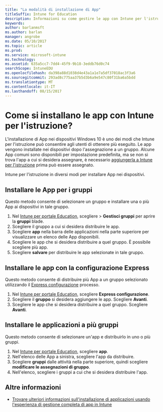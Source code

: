 ```yaml
---
title: "La modalità di installazione di App"
titleSuffix: Intune for Education
description: Informazioni su come gestire le app con Intune per l'istruzione.
keywords: 
author: barlanmsft
ms.author: barlan
manager: angrobe
ms.date: 05/10/2017
ms.topic: article
ms.prod: 
ms.service: microsoft-intune
ms.technology: 
ms.assetid: 635a5cc7-7dd4-45f9-9b18-3eddb76d0c74
searchScope: IntuneEDU
ms.openlocfilehash: da398a88d1038d4e43a1a1e7a5df37018ac3f3a6
ms.sourcegitcommit: 293ad8c775aa37b5d3b6a9e547c80f31ba6a5bdd
ms.translationtype: MT
ms.contentlocale: it-IT
ms.lasthandoff: 08/15/2017
---
```

# <a name="how-do-i-install-apps-with-intune-for-education"></a>Come si installano le app con Intune per l'istruzione?

L'installazione di App nei dispositivi Windows 10 è uno dei modi che Intune per l'istruzione può consentire agli utenti di ottenere più eseguito. Le app vengono installate nei dispositivi dopo l'assegnazione a un gruppo. Alcune App comuni sono disponibili per impostazione predefinita, ma se non si trova l'app a cui si desidera assegnare, è necessario [aggiungerla a Intune per l'istruzione](how-to-add-apps.md) prima può essere assegnato.

Intune per l'istruzione in diversi modi per installare App nei dispositivi.

##  <a name="install-apps-for-groups"></a>Installare le App per i gruppi
Questo metodo consente di selezionare un gruppo e installare una o più App ai dispositivi in tale gruppo.

1. Nel [Intune per portale Education](https://intuneeducation.portal.azure.com), scegliere > **Gestisci gruppi** per aprire la **gruppi** blade.
2. Scegliere il gruppo a cui si desidera distribuire le app.
3. Scegliere **app** nella barra delle applicazioni nella parte superiore per visualizzare un elenco delle App disponibili.  
4. Scegliere le app che si desidera distribuire a quel gruppo. È possibile scegliere più app.
5. Scegliere **salvare** per distribuire le app selezionate in tale gruppo.

## <a name="install-apps-with-express-configuration"></a>Installare le app con la configurazione Express
Questo metodo consente di distribuire più App a un gruppo selezionato utilizzando il [Express configurazione](what-is-express-configuration.md) processo.

1. Nel [Intune per portale Education](https://intuneeducation.portal.azure.com), scegliere **Express configurazione**.  
2. Scegliere il **gruppo** si desidera aggiungere le app. Scegliere **Avanti**.
3. Scegliere le app che si desidera distribuire a quel gruppo. Scegliere **Avanti**.

## <a name="install-apps-to-multiple-groups"></a>Installare le applicazioni a più gruppi
Questo metodo consente di selezionare un'app e distribuirlo in uno o più gruppi.

1. Nel [Intune per portale Education](https://intuneeducation.portal.azure.com), scegliere **app**.
2. Nell'elenco delle App a sinistra, scegliere l'app da distribuire.
3. Scegliere **gruppi** dalle attività nella parte superiore, quindi scegliere **modificare le assegnazioni di gruppo**.
4. Nell'elenco, scegliere i gruppi a cui che si desidera distribuire l'app.

## <a name="find-out-more"></a>Altre informazioni

- [Trovare ulteriori informazioni sull'installazione di applicazioni usando l'esperienza di gestione completa di app in Intune](https://docs.microsoft.com/intune/deploy-use/deploy-apps)
